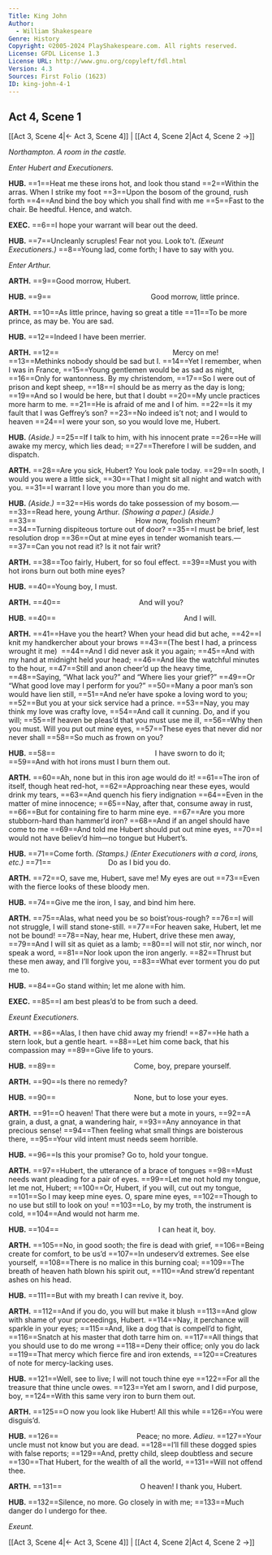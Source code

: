 ```yaml
---
Title: King John
Author: 
  - William Shakespeare
Genre: History
Copyright: ©2005-2024 PlayShakespeare.com. All rights reserved.
License: GFDL License 1.3
License URL: http://www.gnu.org/copyleft/fdl.html
Version: 4.3
Sources: First Folio (1623)
ID: king-john-4-1
---
```


## Act 4, Scene 1
[[Act 3, Scene 4|← Act 3, Scene 4]] | [[Act 4, Scene 2|Act 4, Scene 2 →]]

*Northampton. A room in the castle.*

*Enter Hubert and Executioners.*

**HUB.**
==1==Heat me these irons hot, and look thou stand
==2==Within the arras. When I strike my foot
==3==Upon the bosom of the ground, rush forth
==4==And bind the boy which you shall find with me
==5==Fast to the chair. Be heedful. Hence, and watch.

**EXEC.**
==6==I hope your warrant will bear out the deed.

**HUB.**
==7==Uncleanly scruples! Fear not you. Look to’t.
*(Exeunt Executioners.)*
==8==Young lad, come forth; I have to say with you.

*Enter Arthur.*

**ARTH.**
==9==Good morrow, Hubert.

**HUB.**
==9==              Good morrow, little prince.

**ARTH.**
==10==As little prince, having so great a title
==11==To be more prince, as may be. You are sad.

**HUB.**
==12==Indeed I have been merrier.

**ARTH.**
==12==                Mercy on me!
==13==Methinks nobody should be sad but I.
==14==Yet I remember, when I was in France,
==15==Young gentlemen would be as sad as night,
==16==Only for wantonness. By my christendom,
==17==So I were out of prison and kept sheep,
==18==I should be as merry as the day is long;
==19==And so I would be here, but that I doubt
==20==My uncle practices more harm to me.
==21==He is afraid of me and I of him.
==22==Is it my fault that I was Geffrey’s son?
==23==No indeed is’t not; and I would to heaven
==24==I were your son, so you would love me, Hubert.

**HUB.**
*(Aside.)*
==25==If I talk to him, with his innocent prate
==26==He will awake my mercy, which lies dead;
==27==Therefore I will be sudden, and dispatch.

**ARTH.**
==28==Are you sick, Hubert? You look pale today.
==29==In sooth, I would you were a little sick,
==30==That I might sit all night and watch with you.
==31==I warrant I love you more than you do me.

**HUB.**
*(Aside.)*
==32==His words do take possession of my bosom.⁠—
==33==Read here, young Arthur.
*(Showing a paper.)*
*(Aside.)*
==33==              How now, foolish rheum?
==34==Turning dispiteous torture out of door?
==35==I must be brief, lest resolution drop
==36==Out at mine eyes in tender womanish tears.⁠—
==37==Can you not read it? Is it not fair writ?

**ARTH.**
==38==Too fairly, Hubert, for so foul effect.
==39==Must you with hot irons burn out both mine eyes?

**HUB.**
==40==Young boy, I must.

**ARTH.**
==40==           And will you?

**HUB.**
==40==                  And I will.

**ARTH.**
==41==Have you the heart? When your head did but ache,
==42==I knit my handkercher about your brows
==43==(The best I had, a princess wrought it me) 
==44==And I did never ask it you again;
==45==And with my hand at midnight held your head;
==46==And like the watchful minutes to the hour,
==47==Still and anon cheer’d up the heavy time,
==48==Saying, “What lack you?” and “Where lies your grief?”
==49==Or “What good love may I perform for you?”
==50==Many a poor man’s son would have lien still,
==51==And ne’er have spoke a loving word to you;
==52==But you at your sick service had a prince.
==53==Nay, you may think my love was crafty love,
==54==And call it cunning. Do, and if you will;
==55==If heaven be pleas’d that you must use me ill,
==56==Why then you must. Will you put out mine eyes,
==57==These eyes that never did nor never shall
==58==So much as frown on you?

**HUB.**
==58==              I have sworn to do it;
==59==And with hot irons must I burn them out.

**ARTH.**
==60==Ah, none but in this iron age would do it!
==61==The iron of itself, though heat red-hot,
==62==Approaching near these eyes, would drink my tears,
==63==And quench his fiery indignation
==64==Even in the matter of mine innocence;
==65==Nay, after that, consume away in rust,
==66==But for containing fire to harm mine eye.
==67==Are you more stubborn-hard than hammer’d iron?
==68==And if an angel should have come to me
==69==And told me Hubert should put out mine eyes,
==70==I would not have believ’d him—no tongue but Hubert’s.

**HUB.**
==71==Come forth.
*(Stamps.)*
*(Enter Executioners with a cord, irons, etc.)*
==71==        Do as I bid you do.

**ARTH.**
==72==O, save me, Hubert, save me! My eyes are out
==73==Even with the fierce looks of these bloody men.

**HUB.**
==74==Give me the iron, I say, and bind him here.

**ARTH.**
==75==Alas, what need you be so boist’rous-rough?
==76==I will not struggle, I will stand stone-still.
==77==For heaven sake, Hubert, let me not be bound!
==78==Nay, hear me, Hubert, drive these men away,
==79==And I will sit as quiet as a lamb;
==80==I will not stir, nor winch, nor speak a word,
==81==Nor look upon the iron angerly.
==82==Thrust but these men away, and I’ll forgive you,
==83==What ever torment you do put me to.

**HUB.**
==84==Go stand within; let me alone with him.

**EXEC.**
==85==I am best pleas’d to be from such a deed.

*Exeunt Executioners.*

**ARTH.**
==86==Alas, I then have chid away my friend!
==87==He hath a stern look, but a gentle heart.
==88==Let him come back, that his compassion may
==89==Give life to yours.

**HUB.**
==89==           Come, boy, prepare yourself.

**ARTH.**
==90==Is there no remedy?

**HUB.**
==90==           None, but to lose your eyes.

**ARTH.**
==91==O heaven! That there were but a mote in yours,
==92==A grain, a dust, a gnat, a wandering hair,
==93==Any annoyance in that precious sense!
==94==Then feeling what small things are boisterous there,
==95==Your vild intent must needs seem horrible.

**HUB.**
==96==Is this your promise? Go to, hold your tongue.

**ARTH.**
==97==Hubert, the utterance of a brace of tongues
==98==Must needs want pleading for a pair of eyes.
==99==Let me not hold my tongue, let me not, Hubert;
==100==Or, Hubert, if you will, cut out my tongue,
==101==So I may keep mine eyes. O, spare mine eyes,
==102==Though to no use but still to look on you!
==103==Lo, by my troth, the instrument is cold,
==104==And would not harm me.

**HUB.**
==104==              I can heat it, boy.

**ARTH.**
==105==No, in good sooth; the fire is dead with grief,
==106==Being create for comfort, to be us’d
==107==In undeserv’d extremes. See else yourself,
==108==There is no malice in this burning coal;
==109==The breath of heaven hath blown his spirit out,
==110==And strew’d repentant ashes on his head.

**HUB.**
==111==But with my breath I can revive it, boy.

**ARTH.**
==112==And if you do, you will but make it blush
==113==And glow with shame of your proceedings, Hubert.
==114==Nay, it perchance will sparkle in your eyes;
==115==And, like a dog that is compell’d to fight,
==116==Snatch at his master that doth tarre him on.
==117==All things that you should use to do me wrong
==118==Deny their office; only you do lack
==119==That mercy which fierce fire and iron extends,
==120==Creatures of note for mercy-lacking uses.

**HUB.**
==121==Well, see to live; I will not touch thine eye
==122==For all the treasure that thine uncle owes.
==123==Yet am I sworn, and I did purpose, boy,
==124==With this same very iron to burn them out.

**ARTH.**
==125==O now you look like Hubert! All this while
==126==You were disguis’d.

**HUB.**
==126==           Peace; no more. *Adieu*.
==127==Your uncle must not know but you are dead.
==128==I’ll fill these dogged spies with false reports;
==129==And, pretty child, sleep doubtless and secure
==130==That Hubert, for the wealth of all the world,
==131==Will not offend thee.

**ARTH.**
==131==           O heaven! I thank you, Hubert.

**HUB.**
==132==Silence, no more. Go closely in with me;
==133==Much danger do I undergo for thee.

*Exeunt.*

[[Act 3, Scene 4|← Act 3, Scene 4]] | [[Act 4, Scene 2|Act 4, Scene 2 →]]